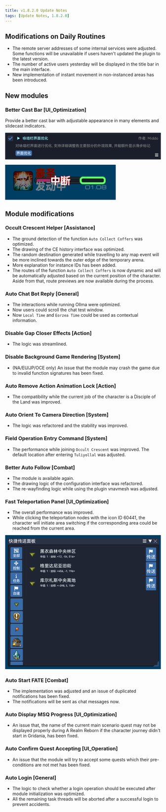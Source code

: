 ```yaml
---
title: v1.8.2.0 Update Notes
tags: [Update Notes, 1.8.2.0]
---
```


## Modifications on Daily Routines

- The remote server addresses of some internal services were adjusted. Some functions will be unavailable if users haven't updated the plugin to the latest version.
- The number of active users yesterday will be displayed in the title bar in the main interface.
- New implementation of instant movement in non-instanced    areas has been introduced.

## New modules

### Better Cast Bar [UI_Optimization]

Provide a better cast bar with adjustable appearance in many elements and slidecast indicators.

![OptimizedCastBar](/assets/Changelog/1.8.2.0/OptimizedCastBar.png)

![OptimizedCastBar-UI](/assets/Changelog/1.8.2.0/OptimizedCastBar-UI.png)

## Module modifications

### Occult Crescent Helper [Assistance]

- The ground detection of the function `Auto Collect Coffers` was optimized.
- The drawing of the CE history interface was optimized.
- The random destination generated while travelling to any map event will be more inclined towards the outer edge of the temporary arena.
- More explanation for instance IDs has been added.
- The routes of the function `Auto Collect Coffers` is now dynamic and will be automatically adjusted based on the current position of the character. Aside from that, route previews are now available during the process.

### Auto Chat Bot Reply [General]

- The interactions while running Ollma were optimized.
- Now users could scroll the chat test window.
- Now `Local Time` and `Eorzea Time` could be used as contextual information.

### Disable Gap Closer Effects [Action]

- The logic was streamlined.

### Disable Background Game Rendering [System]

- (NA/EU/JP/OCE only) An issue that the module may crash the game due to invalid function signatures has been fixed.

### Auto Remove Action Animation Lock [Action]

- The compatibility while the current job of the character is a Disciple of the Land was improved.

### Auto Orient To Camera Direction [System]

- The logic was refactored and the stability was improved.

### Field Operation Entry Command [System]

- The performance while joining `Occult Crescent` was improved. The default location after entering `Tuliyollal` was adjusted.

### Better Auto Follow [Combat]

- The module is available again.
- The drawing logic of the configuration interface was refactored.
- The re-wayfinding logic while using the plugin vnavmesh was adjusted.

### Fast Teleportation Panel [UI_Optimization]

- The overall performance was improved.
- While clicking the teleportation nodes with the icon ID 60441, the character will initiate area switching if the corresponding area could be reached from the current area.

![FastTeleportPanel-ChangeZone](/assets/Changelog/1.8.2.0/FastTeleportPanel-ChangeZone.png)

### Auto Start FATE [Combat]

- The implementation was adjusted and an issue of duplicated notifications has been fixed.
- The notifications will be sent as chat messages now.

### Auto Display MSQ Progress [UI_Optimization]

- An issue that, the name of the current main scenario quest may not be displayed properly during A Realm Reborn if the character journey didn't start in Gridania, has been fixed.

### Auto Confirm Quest Accepting [UI_Operation]

- An issue that the module will try to accept some quests which their pre-conditions are not met has been fixed.

### Auto Login [General]

- The logic to check whether a login operation should be executed after module initialization was optimized.
- All the remaining task threads will be aborted after a successful login to prevent accidents.